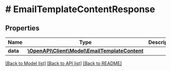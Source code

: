 # # EmailTemplateContentResponse

## Properties

Name | Type | Description | Notes
------------ | ------------- | ------------- | -------------
**data** | [**\OpenAPI\Client\Model\EmailTemplateContent**](EmailTemplateContent.md) |  | [optional]

[[Back to Model list]](../../README.md#models) [[Back to API list]](../../README.md#endpoints) [[Back to README]](../../README.md)
